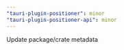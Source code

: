 ```yaml
---
"tauri-plugin-positioner": minor
"tauri-plugin-positioner-api": minor
---
```


Update package/crate metadata
